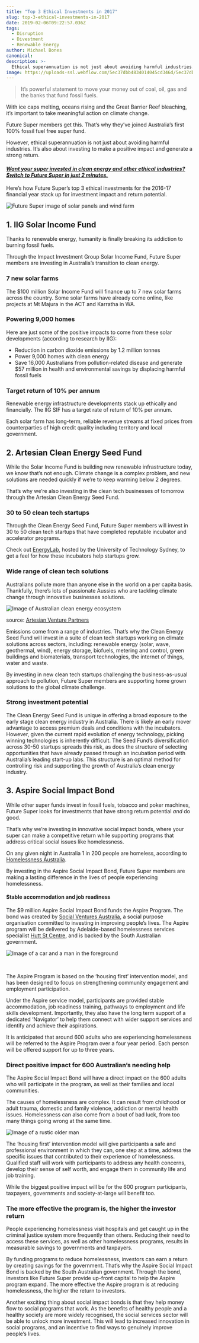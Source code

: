 ```yaml
---
title: "Top 3 Ethical Investments in 2017"
slug: top-3-ethical-investments-in-2017
date: 2019-02-06T09:22:57.036Z
tags:
  - Disruption
  - Divestment
  - Renewable Energy
author: Michael Bones
canonical:
description: >-
  Ethical superannuation is not just about avoiding harmful industries. It’s also about investing to make a positive impact and generate a strong return. Here’s how Future Super’s top 3 ethical investments for the 2016-17 financial year stack up for investment impact and return potential.
image: https://uploads-ssl.webflow.com/5ec37dbb4834014045cd346d/5ec37dbc4834012e86cd3e37_top%203%20ethical%20investments%20(1).png
---
```


> It’s powerful statement to move your money out of coal, oil, gas and the banks that fund fossil fuels.

With ice caps melting, oceans rising and the Great Barrier Reef bleaching, it’s important to take meaningful action on climate change.

Future Super members get this. That’s why they’ve joined Australia’s first 100% fossil fuel free super fund.

However, ethical superannuation is not just about avoiding harmful industries. It’s also about investing to make a positive impact and generate a strong return.

#### *[Want your super invested in clean energy and other ethical industries? Switch to Future Super in just 2 minutes.](https://join.myfuturesuper.com.au/)* 

Here’s how Future Super’s top 3 ethical investments for the 2016-17 financial year stack up for investment impact and return potential.

![Future Super image of solar panels and wind farm](<https://uploads-ssl.webflow.com/5ec37dbb4834014045cd346d/5ec37dbc4834012e86cd3e37_top%203%20ethical%20investments%20(1).png>)

## **1\. IIG Solar Income Fund**

Thanks to renewable energy, humanity is finally breaking its addiction to burning fossil fuels.

Through the Impact Investment Group Solar Income Fund, Future Super members are investing in Australia’s transition to clean energy.

### **7 new solar farms**

The $100 million Solar Income Fund will finance up to 7 new solar farms across the country. Some solar farms have already come online, like projects at Mt Majura in the ACT and Karratha in WA.

### **Powering 9,000 homes**

Here are just some of the positive impacts to come from these solar developments (according to research by IIG):

- Reduction in carbon dioxide emissions by 1.2 million tonnes
- Power 9,000 homes with clean energy
- Save 16,000 Australians from pollution-related disease and generate $57 million in health and environmental savings by displacing harmful fossil fuels

### **Target return of 10% per annum**

Renewable energy infrastructure developments stack up ethically and financially. The IIG SIF has a target rate of return of 10% per annum.

Each solar farm has long-term, reliable revenue streams at fixed prices from counterparties of high credit quality including territory and local government.

## **2\. Artesian Clean Energy Seed Fund**

While the Solar Income Fund is building new renewable infrastructure today, we know that’s not enough. Climate change is a complex problem, and new solutions are needed quickly if we’re to keep warming below 2 degrees.

That’s why we’re also investing in the clean tech businesses of tomorrow through the Artesian Clean Energy Seed Fund.

### **30 to 50 clean tech startups**

Through the Clean Energy Seed Fund, Future Super members will invest in 30 to 50 clean tech startups that have completed reputable incubator and accelerator programs.

Check out [EnergyLab](http://energylab.org.au/), hosted by the University of Technology Sydney, to get a feel for how these incubators help startups grow.

### **Wide range of clean tech solutions**

Australians pollute more than anyone else in the world on a per capita basis. Thankfully, there’s lots of passionate Aussies who are tackling climate change through innovative businesses solutions.

![Image of Australian clean energy ecosystem](https://uploads-ssl.webflow.com/5ec37dbb4834014045cd346d/5ec37dbc483401b331cd3c4f_Aus-Clean-Energy-Ecosystem.png)

source: [Artesian Venture Partners](https://www.artesianinvest.com/artesianinvest/fuelling-clean-energy-investment-in-australia)

Emissions come from a range of industries. That’s why the Clean Energy Seed Fund will invest in a suite of clean tech startups working on climate solutions across sectors, including: renewable energy (solar, wave, geothermal, wind), energy storage, biofuels, metering and control, green buildings and biomaterials, transport technologies, the internet of things, water and waste.

By investing in new clean tech startups challenging the business-as-usual approach to pollution, Future Super members are supporting home grown solutions to the global climate challenge.

### **Strong investment potential**

The Clean Energy Seed Fund is unique in offering a broad exposure to the early stage clean energy industry in Australia. There is likely an early mover advantage to access premium deals and conditions with the incubators. However, given the current rapid evolution of energy technology, picking winning technologies is inherently difficult. The Seed Fund’s diversification across 30-50 startups spreads this risk, as does the structure of selecting opportunities that have already passed through an incubation period with Australia’s leading start-up labs. This structure is an optimal method for controlling risk and supporting the growth of Australia’s clean energy industry.

## **3\. Aspire Social Impact Bond**

While other super funds invest in fossil fuels, tobacco and poker machines, Future Super looks for investments that have strong return potential _and_ do good.

That’s why we’re investing in innovative social impact bonds, where your super can make a competitive return while supporting programs that address critical social issues like homelessness.

On any given night in Australia 1 in 200 people are homeless, according to [Homelessness Australia](http://www.homelessnessaustralia.org.au/index.php/about-homelessness/homeless-statistics).

By investing in the Aspire Social Impact Bond, Future Super members are making a lasting difference in the lives of people experiencing homelessness.

#### **Stable accommodation and job readiness**

The $9 million Aspire Social Impact Bond funds the Aspire Program. The bond was created by [Social Ventures Australia](http://www.socialventures.com.au/work/aspire-sib/), a social purpose organisation committed to investing in improving people’s lives. The Aspire program will be delivered by Adelaide-based homelessness services specialist [Hutt St Centre](https://www.huttstcentre.org.au/), and is backed by the South Australian government.

![Image of a car and a man in the foreground](https://uploads-ssl.webflow.com/5ec37dbb4834014045cd346d/5ec37dbc483401564ecd3d4b_Aspire-Hutt-St-Centre-compressor.jpg)

‍

The Aspire Program is based on the ‘housing first’ intervention model, and has been designed to focus on strengthening community engagement and employment participation.

Under the Aspire service model, participants are provided stable accommodation, job readiness training, pathways to employment and life skills development. Importantly, they also have the long term support of a dedicated ‘Navigator’ to help them connect with wider support services and identify and achieve their aspirations.

It is anticipated that around 600 adults who are experiencing homelessness will be referred to the Aspire Program over a four year period. Each person will be offered support for up to three years.

### **Direct positive impact for 600 Australian’s needing help**

The Aspire Social Impact Bond will have a direct impact on the 600 adults who will participate in the program, as well as their families and local communities.

The causes of homelessness are complex. It can result from childhood or adult trauma, domestic and family violence, addiction or mental health issues. Homelessness can also come from a bout of bad luck, from too many things going wrong at the same time.

![Image of a rustic older man](https://uploads-ssl.webflow.com/5ec37dbb4834014045cd346d/5ec37dbc4834013c53cd3ccd_Aspire-SIB-compressor.jpg)

The ‘housing first’ intervention model will give participants a safe and professional environment in which they can, one step at a time, address the specific issues that contributed to their experience of homelessness. Qualified staff will work with participants to address any health concerns, develop their sense of self worth, and engage them in community life and job training.

While the biggest positive impact will be for the 600 program participants, taxpayers, governments and society-at-large will benefit too.

### **The more effective the program is, the higher the investor return**

People experiencing homelessness visit hospitals and get caught up in the criminal justice system more frequently than others. Reducing their need to access these services, as well as other homelessness programs, results in measurable savings to governments and taxpayers.

By funding programs to reduce homelessness, investors can earn a return by creating savings for the government. That’s why the Aspire Social Impact Bond is backed by the South Australian government. Through the bond, investors like Future Super provide up-front capital to help the Aspire program expand. The more effective the Aspire program is at reducing homelessness, the higher the return to investors.

Another exciting thing about social impact bonds is that they help money flow to social programs that work. As the benefits of healthy people and a healthy society are more widely recognised, the social services sector will be able to unlock more investment. This will lead to increased innovation in social programs, and an incentive to find ways to genuinely improve people’s lives.
